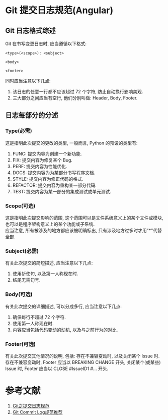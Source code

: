 # Git 提交日志规范(Angular)
## Git 日志格式综述
Git 在书写变更日志时, 应当遵循以下格式:
```
<type>(<scope>): <subject>

<body>

<footer>
```
同时应当注意以下几点:
1. 该日志的任意一行都不应该超过 72 个字符, 防止自动换行影响美观.
2. 三大部分之间应当有空行, 他们分别叫做: Header, Body, Footer.

## 日志每部分的分述
### Type(必需)
这是指明此次提交的更改的类型, 一般而言, Python 的预设的类型有:
1. FUNC: 提交内容为创建一个新功能.
2. FIX: 提交内容为修复某个 Bug.
3. PERF: 提交内容为性能优化.
4. DOCS: 提交内容为为某部分书写程序文档.
5. STYLE: 提交内容为修正代码的格式.
6. REFACTOR: 提交内容为重构某一部分代码.
7. TEST: 提交内容为某一部分的集成测试或单元测试.

### Scope(可选)
这是指明此次提交影响的范围, 这个范围可以是文件系统意义上的某个文件或模块, 也可以是程序架构意义上的某个功能或子系统.  
应当注意, 所有被涉及的地方都应该被明确标出, 只有涉及地方过多时才用"*"代替全部.

### Subject(必需)
有关此次提交的简短描述, 应当注意以下几点:
1. 使用祈使句, 以及第一人称现在时.
2. 结尾无需句号.

### Body(可选)
有关此次提交的详细描述, 可以分成多行, 应当注意以下几点:
1. 确保每行不超过 72 个字符.
2. 使用第一人称现在时.
3. 内容应当包括代码变动的动机, 以及与之前行为的对比.

### Footer(可选)
有关此次提交其他情况的说明, 包括: 存在不兼容变动时, 以及关闭某个 Issue 时.  
存在不兼容变动时, Footer 应当以 BREAKING CHANGE 开头, 关闭某个(或某些) Issue 时, Footer 应当以 CLOSE #IssueID1 #... 开头.

# 参考文献
1. [Git之提交日志规范](https://blog.csdn.net/xtho62/article/details/108196796)  
2. [Git Commit Log规范推荐](https://zhuanlan.zhihu.com/p/337183484)